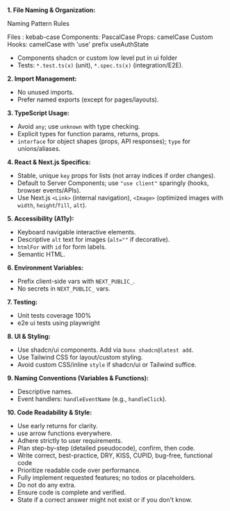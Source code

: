 **1. File Naming & Organization:**

Naming Pattern Rules

Files : kebab-case
Components: PascalCase
Props: camelCase
Custom Hooks: camelCase with 'use' prefix useAuthState

- Components shadcn or custom low level put in ui folder
- Tests: `*.test.ts(x)` (unit), `*.spec.ts(x)` (integration/E2E).

**2. Import Management:**

- No unused imports.
- Prefer named exports (except for pages/layouts).

**3. TypeScript Usage:**

- Avoid `any`; use `unknown` with type checking.
- Explicit types for function params, returns, props.
- `interface` for object shapes (props, API responses); `type` for unions/aliases.

**4. React & Next.js Specifics:**

- Stable, unique `key` props for lists (not array indices if order changes).
- Default to Server Components; use `"use client"` sparingly (hooks, browser events/APIs).
- Use Next.js `<Link>` (internal navigation), `<Image>` (optimized images with `width`, `height`/`fill`, `alt`).

**5. Accessibility (A11y):**

- Keyboard navigable interactive elements.
- Descriptive `alt` text for images (`alt=""` if decorative).
- `htmlFor` with `id` for form labels.
- Semantic HTML.

**6. Environment Variables:**

- Prefix client-side vars with `NEXT_PUBLIC_`.
- No secrets in `NEXT_PUBLIC_` vars.

**7. Testing:**

- Unit tests coverage 100%
- e2e ui tests using playwright

**8. UI & Styling:**

- Use shadcn/ui components. Add via `bunx shadcn@latest add`.
- Use Tailwind CSS for layout/custom styling.
- Avoid custom CSS/inline `style` if shadcn/ui or Tailwind suffice.

**9. Naming Conventions (Variables & Functions):**

- Descriptive names.
- Event handlers: `handleEventName` (e.g., `handleClick`).

**10. Code Readability & Style:**

- Use early returns for clarity.
- use arrow functions everywhere.
- Adhere strictly to user requirements.
- Plan step-by-step (detailed pseudocode), confirm, then code.
- Write correct, best-practice, DRY, KISS, CUPID, bug-free, functional code
- Prioritize readable code over performance.
- Fully implement requested features; no todos or placeholders.
- Do not do any extra.
- Ensure code is complete and verified.
- State if a correct answer might not exist or if you don't know.
